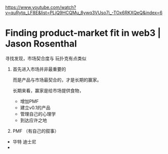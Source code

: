 https://www.youtube.com/watch?v=quRytq_LF8E&list=PLjQ9HCQMu_8ywq3VUso7i_-TOx6RKXQeQ&index=6







# Finding product-market fit in web3 | Jason Rosenthal





寻找发现，市场契合度与 玩扑克有点类似



1. 首先进入市场并非最重要的

   而是产品与市场最契合的，才是长期的赢家。

   长期来看，赢家是给市场提供食物，

   * 增加PMF
   * 建立v0.1的产品
   * 管理自己的心理学
   * 到达应许之地

2.  PMF （有自己的叙事）

   * 华特 迪士尼
   * 
